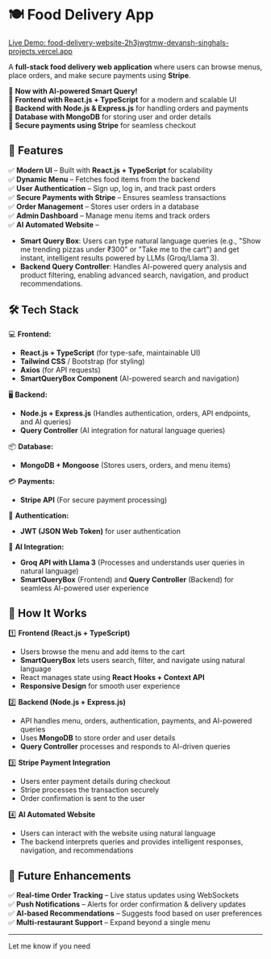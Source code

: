 # 🍽️ Food Delivery App  
[Live Demo: food-delivery-website-2h3jwgtmw-devansh-singhals-projects.vercel.app](food-delivery-website-six-amber.vercel.app)

A **full-stack food delivery web application** where users can browse menus, place orders, and make secure payments using **Stripe**.  

🔹 **Now with AI-powered Smart Query!**  
🔹 **Frontend with React.js + TypeScript** for a modern and scalable UI  
🔹 **Backend with Node.js & Express.js** for handling orders and payments  
🔹 **Database with MongoDB** for storing user and order details  
🔹 **Secure payments using Stripe** for seamless checkout  

## 🚀 Features  

✅ **Modern UI** – Built with **React.js + TypeScript** for scalability  
✅ **Dynamic Menu** – Fetches food items from the backend  
✅ **User Authentication** – Sign up, log in, and track past orders  
✅ **Secure Payments with Stripe** – Ensures seamless transactions  
✅ **Order Management** – Stores user orders in a database  
✅ **Admin Dashboard** – Manage menu items and track orders  
✅ **AI Automated Website** –  
   - **Smart Query Box**: Users can type natural language queries (e.g., "Show me trending pizzas under ₹300" or "Take me to the cart") and get instant, intelligent results powered by LLMs (Groq/Llama 3).  
   - **Backend Query Controller**: Handles AI-powered query analysis and product filtering, enabling advanced search, navigation, and product recommendations.

## 🛠️ Tech Stack  

💻 **Frontend:**  
   - **React.js + TypeScript** (for type-safe, maintainable UI)  
   - **Tailwind CSS** / Bootstrap (for styling)  
   - **Axios** (for API requests)  
   - **SmartQueryBox Component** (AI-powered search and navigation)

🖥️ **Backend:**  
   - **Node.js + Express.js** (Handles authentication, orders, API endpoints, and AI queries)  
   - **Query Controller** (AI integration for natural language queries)

📦 **Database:**  
   - **MongoDB + Mongoose** (Stores users, orders, and menu items)  

💳 **Payments:**  
   - **Stripe API** (For secure payment processing)  

📨 **Authentication:**  
   - **JWT (JSON Web Token)** for user authentication  

🤖 **AI Integration:**  
   - **Groq API with Llama 3** (Processes and understands user queries in natural language)  
   - **SmartQueryBox** (Frontend) and **Query Controller** (Backend) for seamless AI-powered user experience

## 🔧 How It Works  

1️⃣ **Frontend (React.js + TypeScript)**  
   - Users browse the menu and add items to the cart  
   - **SmartQueryBox** lets users search, filter, and navigate using natural language  
   - React manages state using **React Hooks + Context API**  
   - **Responsive Design** for smooth user experience  

2️⃣ **Backend (Node.js + Express.js)**  
   - API handles menu, orders, authentication, payments, and AI-powered queries  
   - Uses **MongoDB** to store order and user details  
   - **Query Controller** processes and responds to AI-driven queries

3️⃣ **Stripe Payment Integration**  
   - Users enter payment details during checkout  
   - Stripe processes the transaction securely  
   - Order confirmation is sent to the user  

4️⃣ **AI Automated Website**  
   - Users can interact with the website using natural language  
   - The backend interprets queries and provides intelligent responses, navigation, and recommendations

## 📌 Future Enhancements  

✅ **Real-time Order Tracking** – Live status updates using WebSockets  
✅ **Push Notifications** – Alerts for order confirmation & delivery updates  
✅ **AI-based Recommendations** – Suggests food based on user preferences  
✅ **Multi-restaurant Support** – Expand beyond a single menu  

---

Let me know if you need